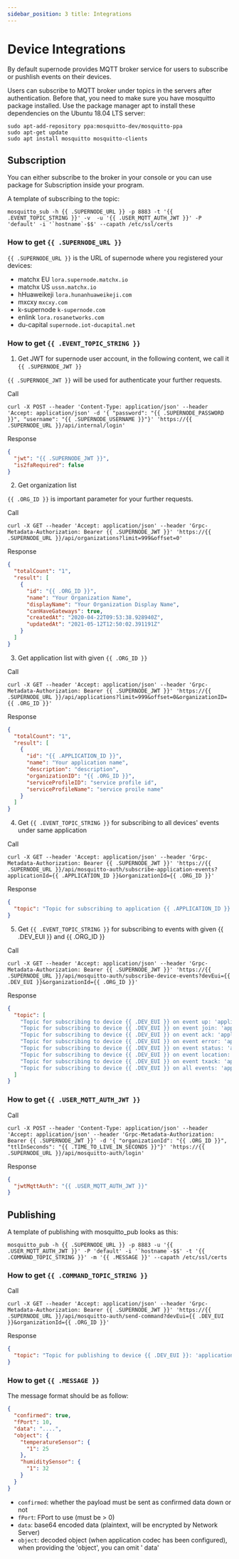 ```yaml
---
sidebar_position: 3 title: Integrations
---
```


# Device Integrations

By default supernode provides MQTT broker service for users to subscribe or pushlish events on their devices.

Users can subscribe to MQTT broker under topics in the servers after authentication. Before that, you need to make sure
you have mosquitto package installed. Use the package manager apt to install these dependencies on the Ubuntu 18.04 LTS
server:

```
sudo apt-add-repository ppa:mosquitto-dev/mosquitto-ppa
sudo apt-get update
sudo apt install mosquitto mosquitto-clients
```

## Subscription

You can either subscribe to the broker in your console or you can use package for Subscription inside your program.

A template of subscribing to the topic:

```shell
mosquitto_sub -h {{ .SUPERNODE_URL }} -p 8883 -t '{{ .EVENT_TOPIC_STRING }}' -v  -u '{{ .USER_MQTT_AUTH_JWT }}' -P 'default' -i '`hostname`-$$' --capath /etc/ssl/certs
```

### How to get `{{ .SUPERNODE_URL }}`

`{{ .SUPERNODE_URL }}` is the URL of supernode where you registered your devices:

- matchx EU `lora.supernode.matchx.io`
- matchx US `ussn.matchx.io`
- hHuaweikeji `lora.hunanhuaweikeji.com`
- mxcxy `mxcxy.com`
- k-supernode `k-supernode.com`
- enlink `lora.rosanetworks.com`
- du-capital `supernode.iot-ducapital.net`

### How to get `{{ .EVENT_TOPIC_STRING }}`

1. Get JWT for supernode user account, in the following content, we call it `{{ .SUPERNODE_JWT }}`

`{{ .SUPERNODE_JWT }}` will be used for authenticate your further requests.

Call

```shell
curl -X POST --header 'Content-Type: application/json' --header 'Accept: application/json' -d '{ "password": "{{ .SUPERNODE_PASSWORD }}", "username": "{{ .SUPERNODE_USERNAME }}"}' 'https://{{ .SUPERNODE_URL }}/api/internal/login'
```

Response

```json
{
  "jwt": "{{ .SUPERNODE_JWT }}",
  "is2faRequired": false
}
```

2. Get organization list

`{{ .ORG_ID }}` is important parameter for your further requests.

Call

```shell
curl -X GET --header 'Accept: application/json' --header 'Grpc-Metadata-Authorization: Bearer {{ .SUPERNODE_JWT }}' 'https://{{ .SUPERNODE_URL }}/api/organizations?limit=999&offset=0'
```

Response

```json
{
  "totalCount": "1",
  "result": [
    {
      "id": "{{ .ORG_ID }}",
      "name": "Your Organization Name",
      "displayName": "Your Organization Display Name",
      "canHaveGateways": true,
      "createdAt": "2020-04-22T09:53:38.928940Z",
      "updatedAt": "2021-05-12T12:50:02.391191Z"
    }
  ]
}
```

3. Get application list with given `{{ .ORG_ID }}`

Call

```shell
curl -X GET --header 'Accept: application/json' --header 'Grpc-Metadata-Authorization: Bearer {{ .SUPERNODE_JWT }}' 'https://{{ .SUPERNODE_URL }}/api/applications?limit=999&offset=0&organizationID={{ .ORG_ID }}'
```

Response

```json
{
  "totalCount": "1",
  "result": [
    {
      "id": "{{ .APPLICATION_ID }}",
      "name": "Your application name",
      "description": "description",
      "organizationID": "{{ .ORG_ID }}",
      "serviceProfileID": "service profile id",
      "serviceProfileName": "service proile name"
    }
  ]
}
```

4. Get `{{ .EVENT_TOPIC_STRING }}` for subscribing to all devices' events under same application

Call

```shell
curl -X GET --header 'Accept: application/json' --header 'Grpc-Metadata-Authorization: Bearer {{ .SUPERNODE_JWT }}' 'https://{{ .SUPERNODE_URL }}/api/mosquitto-auth/subscribe-application-events?applicationId={{ .APPLICATION_ID }}&organizationId={{ .ORG_ID }}'
```

Response

```json
{
  "topic": "Topic for subscribing to application {{ .APPLICATION_ID }}: 'application/{{ .APPLICATION_ID }}/device/+/event/+'"
}
```

5. Get `{{ .EVENT_TOPIC_STRING }}` for subscribing to events with given {{ .DEV_EUI }} and {{ .ORG_ID }}

Call

```shell
curl -X GET --header 'Accept: application/json' --header 'Grpc-Metadata-Authorization: Bearer {{ .SUPERNODE_JWT }}' 'https://{{ .SUPERNODE_URL }}/api/mosquitto-auth/subscribe-device-events?devEui={{ .DEV_EUI }}&organizationId={{ .ORG_ID }}'

```

Response

```json
{
  "topic": [
    "Topic for subscribing to device {{ .DEV_EUI }} on event up: 'application/{{ .APPLICATION_ID }}/device/{{ .DEV_EUI }}/event/up'",
    "Topic for subscribing to device {{ .DEV_EUI }} on event join: 'application/{{ .APPLICATION_ID }}/device/{{ .DEV_EUI }}/event/join'",
    "Topic for subscribing to device {{ .DEV_EUI }} on event ack: 'application/{{ .APPLICATION_ID }}/device/{{ .DEV_EUI }}/event/ack'",
    "Topic for subscribing to device {{ .DEV_EUI }} on event error: 'application/{{ .APPLICATION_ID }}/device/{{ .DEV_EUI }}/event/error'",
    "Topic for subscribing to device {{ .DEV_EUI }} on event status: 'application/{{ .APPLICATION_ID }}/device/{{ .DEV_EUI }}/event/status'",
    "Topic for subscribing to device {{ .DEV_EUI }} on event location: 'application/{{ .APPLICATION_ID }}/device/{{ .DEV_EUI }}/event/location'",
    "Topic for subscribing to device {{ .DEV_EUI }} on event txack: 'application/{{ .APPLICATION_ID }}/device/{{ .DEV_EUI }}/event/txack'",
    "Topic for subscribing to device {{ .DEV_EUI }} on all events: 'application/{{ .APPLICATION_ID }}/device/{{ .DEV_EUI }}/event/+'"
  ]
}
```

### How to get `{{ .USER_MQTT_AUTH_JWT }}`

Call

```shell
curl -X POST --header 'Content-Type: application/json' --header 'Accept: application/json' --header 'Grpc-Metadata-Authorization: Bearer {{ .SUPERNODE_JWT }}' -d '{ "organizationId": "{{ .ORG_ID }}", "ttlInSeconds": "{{ .TIME_TO_LIVE_IN_SECONDS }}"}' 'https://{{ .SUPERNODE_URL }}/api/mosquitto-auth/login'
```

Response

```json
{
  "jwtMqttAuth": "{{ .USER_MQTT_AUTH_JWT }}"
}
```

## Publishing

A template of publishing with mosquitto_pub looks as this:

```shell
mosquitto_pub -h {{ .SUPERNODE_URL }} -p 8883 -u '{{ .USER_MQTT_AUTH_JWT }}' -P 'default' -i '`hostname`-$$' -t '{{ .COMMAND_TOPIC_STRING }}' -m '{{ .MESSAGE }}' --capath /etc/ssl/certs 

```

### How to get `{{ .COMMAND_TOPIC_STRING }}`

Call

```shell
curl -X GET --header 'Accept: application/json' --header 'Grpc-Metadata-Authorization: Bearer {{ .SUPERNODE_JWT }}' 'https://{{ .SUPERNODE_URL }}/api/mosquitto-auth/send-command?devEui={{ .DEV_EUI }}&organizationId={{ .ORG_ID }}'
```

Response

```json
{
  "topic": "Topic for publishing to device {{ .DEV_EUI }}: 'application/{{ .APPLICATION_ID }}/device/{{ .DEV_EUI }}/command/down'"
}
```

### How to get `{{ .MESSAGE }}`

The message format should be as follow:

```json
{
  "confirmed": true,
  "fPort": 10,
  "data": "....",
  "object": {
    "temperatureSensor": {
      "1": 25
    },
    "humiditySensor": {
      "1": 32
    }
  }
}
```

- `confirmed`: whether the payload must be sent as confirmed data down or not
- `fPort`: FPort to use (must be > 0)
- `data`: base64 encoded data (plaintext, will be encrypted by Network Server)
- `object`: decoded object (when application codec has been configured), when providing the 'object', you can omit '
  data'
